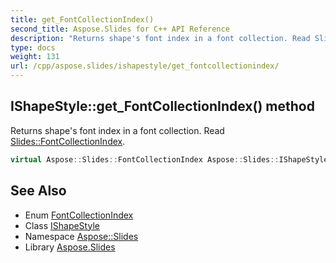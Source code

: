 ```yaml
---
title: get_FontCollectionIndex()
second_title: Aspose.Slides for C++ API Reference
description: "Returns shape's font index in a font collection. Read Slides::FontCollectionIndex."
type: docs
weight: 131
url: /cpp/aspose.slides/ishapestyle/get_fontcollectionindex/
---
```

## IShapeStyle::get_FontCollectionIndex() method


Returns shape's font index in a font collection. Read [Slides::FontCollectionIndex](../../fontcollectionindex/).

```cpp
virtual Aspose::Slides::FontCollectionIndex Aspose::Slides::IShapeStyle::get_FontCollectionIndex()=0
```

## See Also

* Enum [FontCollectionIndex](../fontcollectionindex/)
* Class [IShapeStyle](./)
* Namespace [Aspose::Slides](../)
* Library [Aspose.Slides](../../)